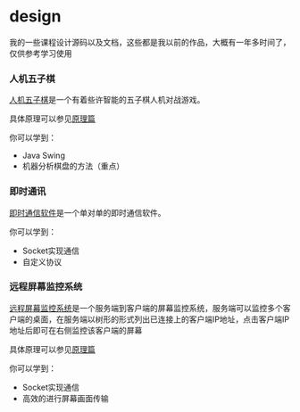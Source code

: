 # design
我的一些课程设计源码以及文档，这些都是我以前的作品，大概有一年多时间了，仅供参考学习使用

### 人机五子棋

[人机五子棋](https://github.com/zfman/design/tree/master/%E4%BA%BA%E6%9C%BA%E4%BA%94%E5%AD%90%E6%A3%8B)是一个有着些许智能的五子棋人机对战游戏。

具体原理可以参见[原理篇](https://blog.csdn.net/lzhuangfei/article/details/80289417)

你可以学到：

- Java Swing
- 机器分析棋盘的方法（重点）

### 即时通讯

[即时通信软件](https://github.com/zfman/design/tree/master/%E5%8D%B3%E6%97%B6%E9%80%9A%E4%BF%A1%E8%BD%AF%E4%BB%B6)是一个单对单的即时通信软件。

你可以学到：

- Socket实现通信
- 自定义协议

### 远程屏幕监控系统

[远程屏幕监控系统](https://github.com/zfman/design/tree/master/%E8%BF%9C%E7%A8%8B%E5%B1%8F%E5%B9%95%E7%9B%91%E6%8E%A7%E7%B3%BB%E7%BB%9F)是一个服务端到客户端的屏幕监控系统，服务端可以监控多个客户端的桌面，在服务端以树形的形式列出已连接上的客户端IP地址，点击客户端IP地址后即可在右侧监控该客户端的屏幕

具体原理可以参见[原理篇](https://blog.csdn.net/lzhuangfei/article/details/80294705)

你可以学到：

- Socket实现通信
- 高效的进行屏幕画面传输
